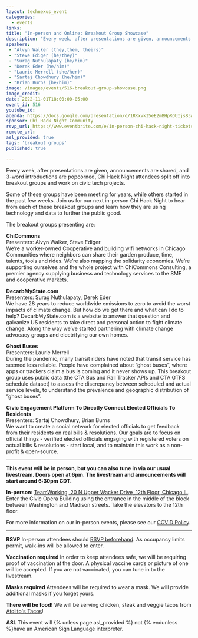 ```yaml
---
layout: technexus_event
categories:
  - events
links: 
title: "In-person and Online: Breakout Group Showcase"
description: "Every week, after presentations are given, announcements are shared, and 3-word introductions are popcorned, Chi Hack Night attendees split off into breakout groups and work on civic tech projects. Some of these groups have been meeting for years, while others started in the past few weeks. Join us for our next in-person Chi Hack Night to hear from each of these breakout groups and learn how they are using technology and data to further the public good."
speakers:
 - "Alvyn Walker (they,them, theirs)"
 - "Steve Ediger (he/they)"
 - "Surag Nuthulapaty (he/him)"
 - "Derek Eder (he/him)"
 - "Laurie Merrell (she/her)"
 - "Sartaj Chowdhury (he/him)"
 - "Brian Burns (he/him)"
image: /images/events/516-breakout-group-showcase.png
image_credit: 
date: 2022-11-01T18:00:00-05:00
event_id: 516
youtube_id: 
agenda: https://docs.google.com/presentation/d/1RKxvkI5eE2mBHpROUIjs83Aeh9-DnUATEUSDPDuCADc/edit#slide=id.g121c7120608_0_0
sponsor: Chi Hack Night Community
rsvp_url: https://www.eventbrite.com/e/in-person-chi-hack-night-tickets-207988107027
remote_url: 
asl_provided: true
tags: 'breakout groups'
published: true

---
```


Every week, after presentations are given, announcements are shared, and 3-word introductions are popcorned, Chi Hack Night attendees split off into breakout groups and work on civic tech projects.

Some of these groups have been meeting for years, while others started in the past few weeks. Join us for our next in-person Chi Hack Night to hear from each of these breakout groups and learn how they are using technology and data to further the public good.

The breakout groups presenting are:

**ChiCommons**<br />
Presenters: Alvyn Walker, Steve Ediger<br />
We’re a worker-owned Cooperative and building wifi networks in Chicago Communities where neighbors can share their garden produce, time, talents, tools and rides.  We’re also mapping the solidarity economies. We’re supporting ourselves and the whole project with ChiCommons Consulting, a premier agency supplying business and technology services to the SME and cooperative markets.

**DecarbMyState.com**<br />
Presenters: Surag Nuthulapaty, Derek Eder<br />
We have 28 years to reduce worldwide emissions to zero to avoid the worst impacts of climate change. But how do we get there and what can I do to help? DecarbMyState.com is a website to answer that question and galvanize US residents to take direct and personal action to fight climate change. Along the way we’ve started partnering with climate change advocacy groups and electrifying our own homes.

**Ghost Buses**<br />
Presenters: Laurie Merrell<br />
During the pandemic, many transit riders have noted that transit service has seemed less reliable. People have complained about “ghost buses”, where apps or trackers claim a bus is coming and it never shows up. This breakout group uses public data (the CTA Bus and Rail Tracker APIs and CTA GTFS schedule dataset) to assess the discrepancy between scheduled and actual service levels, to understand the prevalence and geographic distribution of “ghost buses”.

**Civic Engagement Platform To Directly Connect Elected Officials To Residents**<br />
Presenters: Sartaj Chowdhury, Brian Burns<br />
We want to create a social network for elected officials to get feedback from their residents on real bills & resolutions. Our goals are to focus on official things - verified elected officials engaging with registered voters on actual bills & resolutions - start local, and to maintain this work as a non-profit & open-source.

---

**This event will be in person, but you can also tune in via our usual livestream. Doors open at 6pm. The livestream and announcements will start around 6:30pm CDT.**

**In-person:** <a href='https://www.google.com/maps/place/TechNexus+Venture+Collaborative/@41.8835673,-87.6394085,17z/data=!3m1!4b1!4m5!3m4!1s0x880e2d5be57f04c5:0xa87e47e177660090!8m2!3d41.8835673!4d-87.6372198'>TeamWorking, 20 N Upper Wacker Drive, 12th Floor, Chicago IL</a>. Enter the Civic Opera Building using the entrance in the middle of the block between Washington and Madison streets. Take the elevators to the 12th floor.

For more information on our in-person events, please see our [COVID Policy](/blog/2022/09/09/our-covid-19-policy.html). 


---

**RSVP** In-person attendees should [RSVP beforehand]({{page.rsvp_url}}). As occupancy limits permit, walk-ins will be allowed to enter.

**Vaccination required** In order to keep attendees safe, we will be requiring proof of vaccination at the door. A physical vaccine cards or picture of one will be accepted. If you are not vaccinated, you can tune in to the livestream.

**Masks required** Attendees will be required to wear a mask. We will provide additional masks if you forget yours.

**There will be food!** We will be serving chicken, steak and veggie tacos from [Atolito's Tacos](https://atolito.com/restaurant/625/Atolito)!

**ASL** This event will {% unless page.asl_provided %} not {% endunless %}have an American Sign Language interpreter.
